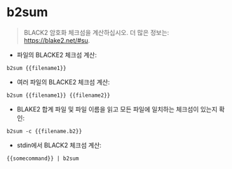 # b2sum

> BLACK2 암호화 체크섬을 계산하십시오.
> 더 많은 정보는: <https://blake2.net/#su>.

- 파일의 BLACKE2 체크섬 계산:

`b2sum {{filename1}}`

- 여러 파일의 BLACKE2 체크섬 계산:

`b2sum {{filename1}} {{filename2}}`

- BLAKE2 합계 파일 및 파일 이름을 읽고 모든 파일에 일치하는 체크섬이 있는지 확인:

`b2sum -c {{filename.b2}}`

- stdin에서 BLACK2 체크섬 계산:

`{{somecommand}} | b2sum`
